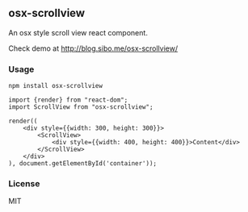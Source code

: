 ## osx-scrollview

An osx style scroll view react component.

Check demo at <http://blog.sibo.me/osx-scrollview/>

### Usage

    npm install osx-scrollview

    import {render} from "react-dom";
    import ScrollView from "osx-scrollview";

    render((
        <div style={{width: 300, height: 300}}>
            <ScrollView>
                <div style={{width: 400, height: 400}}>Content</div>
            </ScrollView>
        </div>
    ), document.getElementById('container'));

### License

MIT
